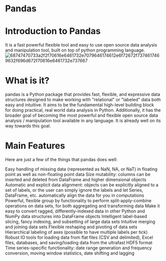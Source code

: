# Pandas
# Introduction to Pandas
It is a fast powerful flexible tool and easy to use open source data analysis and manipulation tool, built on top of python programming language.
![68747470733a2f2f70616e6461732e7079646174612e6f72672f7374617469632f696d672f70616e6461732e737667](https://github.com/user-attachments/assets/18ee90f2-179c-41b2-b568-0d439e9fea60)
# What is it?
pandas is a Python package that provides fast, flexible, and expressive data structures designed to make working with "relational" or "labeled" data both easy and intuitive. It aims to be the fundamental high-level building block for doing practical, real world data analysis in Python. Additionally, it has the broader goal of becoming the most powerful and flexible open source data analysis / manipulation tool available in any language. It is already well on its way towards this goal.
# Main Features
Here are just a few of the things that pandas does well:

Easy handling of missing data (represented as NaN, NA, or NaT) in floating point as well as non-floating point data
Size mutability: columns can be inserted and deleted from DataFrame and higher dimensional objects
Automatic and explicit data alignment: objects can be explicitly aligned to a set of labels, or the user can simply ignore the labels and let Series, DataFrame, etc. automatically align the data for you in computations
Powerful, flexible group by functionality to perform split-apply-combine operations on data sets, for both aggregating and transforming data
Make it easy to convert ragged, differently-indexed data in other Python and NumPy data structures into DataFrame objects
Intelligent label-based slicing, fancy indexing, and subsetting of large data sets
Intuitive merging and joining data sets
Flexible reshaping and pivoting of data sets
Hierarchical labeling of axes (possible to have multiple labels per tick)
Robust IO tools for loading data from flat files (CSV and delimited), Excel files, databases, and saving/loading data from the ultrafast HDF5 format
Time series-specific functionality: date range generation and frequency conversion, moving window statistics, date shifting and lagging
